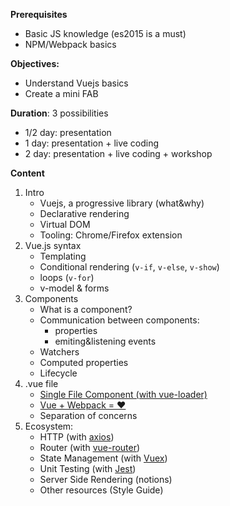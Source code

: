 **Prerequisites**

* Basic JS knowledge (es2015 is a must)
* NPM/Webpack basics
 
**Objectives:**

* Understand Vuejs basics
* Create a mini FAB
 
**Duration**: 3 possibilities

* 1/2 day: presentation
* 1 day: presentation + live coding
* 2 day: presentation + live coding + workshop


**Content**

1. Intro
    * Vuejs, a progressive library (what&why)
    * Declarative rendering
    * Virtual DOM
    * Tooling: Chrome/Firefox extension
2. Vue.js syntax
    * Templating
    * Conditional rendering (`v-if`, `v-else`, `v-show`)
    * loops (`v-for`)
    * v-model & forms
4. Components
    * What is a component?
    * Communication between components: 
        * properties
        * emiting&listening events
    * Watchers
    * Computed properties
    * Lifecycle
5. .vue file
    * [Single File Component (with vue-loader)](https://vue-loader.vuejs.org/en/)
    * [Vue + Webpack = ❤️](http://vuejs-templates.github.io/webpack/)
    * Separation of concerns
3. Ecosystem:
    * HTTP (with [axios](https://github.com/mzabriskie/axios))
    * Router (with [vue-router](https://router.vuejs.org/en/))
    * State Management (with [Vuex](https://vuex.vuejs.org/en/))
    * Unit Testing (with [Jest](https://github.com/facebook/jest))
    * Server Side Rendering (notions)
    * Other resources (Style Guide)